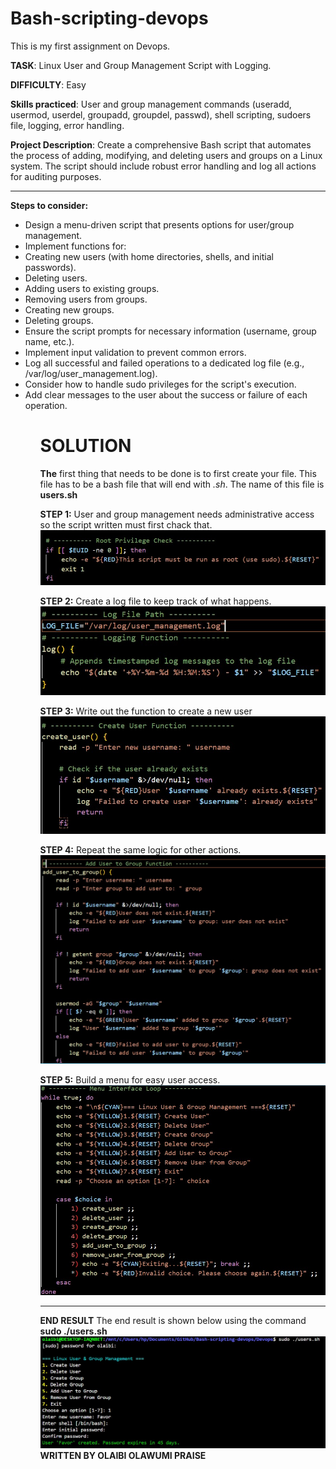 # Bash-scripting-devops
 
This is my first assignment on Devops. 

<strong>TASK</strong>: Linux User and Group Management Script with Logging.

<strong>DIFFICULTY</strong>: Easy

<strong>Skills practiced</strong>: User and group management commands (useradd, usermod, userdel, groupadd, groupdel, passwd), shell scripting, sudoers file, logging, error handling.

<strong>Project Description</strong>: Create a comprehensive Bash script that automates the process of adding, modifying, and deleting users and groups on a Linux system. The script should include robust error handling and log all actions for auditing purposes.
<hr>

<strong>Steps to consider:</strong>

  <ul>
      <li>Design a menu-driven script that presents options for user/group management.</li>
      <li>Implement functions for:</li>
      <Li>Creating new users (with home directories, shells, and initial passwords).</li>
      <li>Deleting users.</li>
      <li>Adding users to existing groups.</li>
      <li>Removing users from groups.</li>
      <li>Creating new groups.</li>
      <li>Deleting groups.</li>
      <li>Ensure the script prompts for necessary information (username, group name, etc.).</li>
      <li>Implement input validation to prevent common errors.</li>
      <li>Log all successful and failed operations to a dedicated log file (e.g., /var/log/user_management.log).</li>
      <li>Consider how to handle sudo privileges for the script's execution.</li>
      <li>Add clear messages to the user about the success or failure of each operation.</li>
  <ul>

#  SOLUTION
 <strong>The</strong> first thing that needs to be done is to first create your file. This file has to be a bash file that will end with <em>.sh</em>. The name of this file is <strong>users.sh</strong>

<strong>STEP 1:</strong>
User and group management needs administrative access so the script written must first chack that. 
<img src ="images/image1.jpg">

<strong>STEP 2:</strong>
Create a log file to keep track of what happens.
<img src ="images/image2.jpg">

<strong>STEP 3:</strong>
Write out the function to create a new user 
<img src ="images/image3.jpg">

<strong>STEP 4:</strong>
Repeat the same logic for other actions.
<img src ="images/image4.jpg">

<strong>STEP 5:</strong>
Build a menu for easy user access.
<img src ="images/image5.jpg">

<hr>
<strong>END RESULT</strong>
The end result is shown below using the command <strong>sudo ./users.sh</strong>
<img src ="images/image6.jpg">



<strong>
WRITTEN BY OLAIBI OLAWUMI PRAISE
</strong>